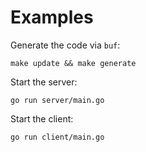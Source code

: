 # Examples

Generate the code via `buf`:

```shell
make update && make generate
```

Start the server:

```shell
go run server/main.go
```

Start the client:

```shell
go run client/main.go
```
